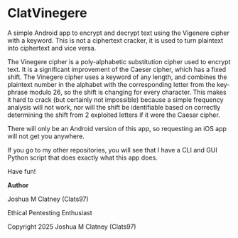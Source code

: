 # ClatVinegere
A simple Android app to encrypt and decrypt text using the Vigenere cipher with a keyword. This is not a ciphertext cracker, it is used to turn plaintext into ciphertext and vice versa.

The Vinegere cipher is a poly-alphabetic substitution cipher used to encrypt text. It is a significant improvement of the Caeser cipher, which has a fixed shift. The Vinegere cipher uses a keyword of any length, and combines the plaintext number in the alphabet with the corresponding letter from the key-phrase modulo 26, so the shift is changing for every character. This makes it hard to crack (but certainly not impossible) because a simple frequency analysis will not work, nor will the shift be identifiable based on correctly determining the shift from 2 exploited letters if it were the Caesar cipher. 

There will only be an Android version of this app, so requesting an iOS app will not get you anywhere.

If you go to my other repositories, you will see that I have a CLI and GUI Python script that does exactly what this app does. 

Have fun!

**Author**

Joshua M Clatney (Clats97)

Ethical Pentesting Enthusiast

Copyright 2025 Joshua M Clatney (Clats97)
